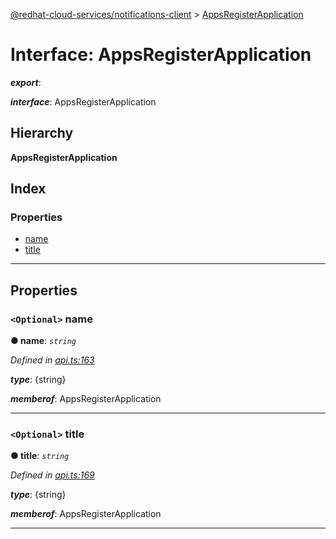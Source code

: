 [@redhat-cloud-services/notifications-client](../README.md) > [AppsRegisterApplication](../interfaces/appsregisterapplication.md)

# Interface: AppsRegisterApplication

*__export__*: 

*__interface__*: AppsRegisterApplication

## Hierarchy

**AppsRegisterApplication**

## Index

### Properties

* [name](appsregisterapplication.md#name)
* [title](appsregisterapplication.md#title)

---

## Properties

<a id="name"></a>

### `<Optional>` name

**● name**: *`string`*

*Defined in [api.ts:163](https://github.com/karelhala/javascript-clients/blob/master/packages/hooks/api.ts#L163)*

*__type__*: {string}

*__memberof__*: AppsRegisterApplication

___
<a id="title"></a>

### `<Optional>` title

**● title**: *`string`*

*Defined in [api.ts:169](https://github.com/karelhala/javascript-clients/blob/master/packages/hooks/api.ts#L169)*

*__type__*: {string}

*__memberof__*: AppsRegisterApplication

___

